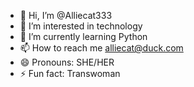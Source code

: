 - 👋 Hi, I’m @Alliecat333
- 👀 I’m interested in technology
- 🌱 I’m currently learning Python
- 📫 How to reach me alliecat@duck.com
- 😄 Pronouns: SHE/HER
- ⚡ Fun fact: Transwoman

<!---
Alliecat333/Alliecat333 is a ✨ special ✨ repository because its `README.md` (this file) appears on your GitHub profile.
You can click the Preview link to take a look at your changes.
--->
